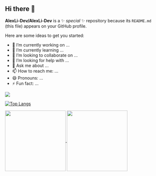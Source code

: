 ## Hi there 👋


**AlexLi-Dev/AlexLi-Dev** is a ✨ _special_ ✨ repository because its `README.md` (this file) appears on your GitHub profile.

Here are some ideas to get you started:

- 🔭 I’m currently working on ...
- 🌱 I’m currently learning ...
- 👯 I’m looking to collaborate on ...
- 🤔 I’m looking for help with ...
- 💬 Ask me about ...
- 📫 How to reach me: ...
- 😄 Pronouns: ...
- ⚡ Fun fact: ...
<picture>
  <source
    srcset="https://github-readme-stats.vercel.app/api?username=AlexLi-Dev&show_icons=true&theme=dark"
    media="(prefers-color-scheme: dark)"
  />
  <source
    srcset="https://github-readme-stats.vercel.app/api?username=AlexLi-Dev&show_icons=true"
    media="(prefers-color-scheme: light), (prefers-color-scheme: no-preference)"
  />
  <img src="https://github-readme-stats.vercel.app/api?username=AlexLi-Dev&show_icons=true" />
</picture>

[![Top Langs](https://github-readme-stats.vercel.app/api/top-langs/?username=AlexLi-Dev&layout=donut)](https://github.com/AlexLi-Dev/github-readme-stats)


<a href="https://github.com/AlexLi-Dev/github-readme-stats">
  <img height=200 align="center" src="https://github-readme-stats.vercel.app/api?username=AlexLi-Dev" />
</a>
<a href="https://github.com/AlexLi-Dev/convoychat">
  <img height=200 align="center" src="https://github-readme-stats.vercel.app/api/top-langs?username=AlexLi-Dev&layout=compact&langs_count=8&card_width=320" />
</a>
